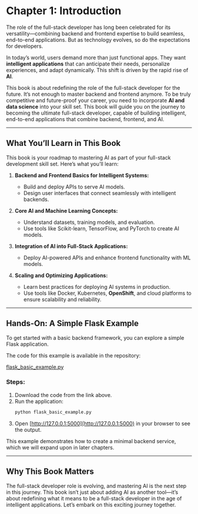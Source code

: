 # Chapter 1: Introduction

The role of the full-stack developer has long been celebrated for its versatility—combining backend and frontend expertise to build seamless, end-to-end applications. But as technology evolves, so do the expectations for developers.

In today’s world, users demand more than just functional apps. They want **intelligent applications** that can anticipate their needs, personalize experiences, and adapt dynamically. This shift is driven by the rapid rise of **AI**.

This book is about redefining the role of the full-stack developer for the future. It’s not enough to master backend and frontend anymore. To be truly competitive and future-proof your career, you need to incorporate **AI and data science** into your skill set. This book will guide you on the journey to becoming the ultimate full-stack developer, capable of building intelligent, end-to-end applications that combine backend, frontend, and AI.

---

## What You’ll Learn in This Book

This book is your roadmap to mastering AI as part of your full-stack development skill set. Here’s what you’ll learn:

1. **Backend and Frontend Basics for Intelligent Systems:**
   - Build and deploy APIs to serve AI models.
   - Design user interfaces that connect seamlessly with intelligent backends.

2. **Core AI and Machine Learning Concepts:**
   - Understand datasets, training models, and evaluation.
   - Use tools like Scikit-learn, TensorFlow, and PyTorch to create AI models.

3. **Integration of AI into Full-Stack Applications:**
   - Deploy AI-powered APIs and enhance frontend functionality with ML models.

4. **Scaling and Optimizing Applications:**
   - Learn best practices for deploying AI systems in production.
   - Use tools like Docker, Kubernetes, **OpenShift**, and cloud platforms to ensure scalability and reliability.

---

## Hands-On: A Simple Flask Example

To get started with a basic backend framework, you can explore a simple Flask application.

The code for this example is available in the repository:

[flask_basic_example.py](../code/chapter1/flask_basic_example.py)

### Steps:
1. Download the code from the link above.
2. Run the application:
   ```bash
   python flask_basic_example.py
   ```
3. Open [http://127.0.0.1:5000](http://127.0.0.1:5000) in your browser to see the output.

This example demonstrates how to create a minimal backend service, which we will expand upon in later chapters.

---

## Why This Book Matters

The full-stack developer role is evolving, and mastering AI is the next step in this journey. This book isn’t just about adding AI as another tool—it’s about redefining what it means to be a full-stack developer in the age of intelligent applications. Let’s embark on this exciting journey together.
